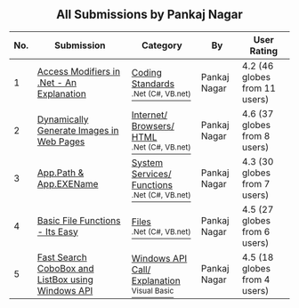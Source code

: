 ﻿<div align="center">

## All Submissions by Pankaj Nagar

</div>

No.  | Submission | Category | By   | User Rating
---- | ---------- | -------- | ---- | -----------
1 | [Access Modifiers in \.Net \- An Explanation<br />](https://github.com/Planet-Source-Code/pankaj-nagar-access-modifiers-in-net-an-explanation__10-90) | [Coding Standards<br /><sup>.Net (C#, VB.net)</sup>](../ByCategory/coding-standards__10-33.md) | Pankaj Nagar | 4.2 (46 globes from 11 users)
2 | [Dynamically Generate Images in Web Pages<br />](https://github.com/Planet-Source-Code/pankaj-nagar-dynamically-generate-images-in-web-pages__10-78) | [Internet/ Browsers/ HTML<br /><sup>.Net (C#, VB.net)</sup>](../ByCategory/internet-browsers-html__10-9.md) | Pankaj Nagar | 4.6 (37 globes from 8 users)
3 | [App\.Path & App\.EXEName<br />](https://github.com/Planet-Source-Code/pankaj-nagar-app-path-app-exename__10-5) | [System Services/ Functions<br /><sup>.Net (C#, VB.net)</sup>](../ByCategory/system-services-functions__10-23.md) | Pankaj Nagar | 4.3 (30 globes from 7 users)
4 | [Basic File Functions \- Its Easy<br />](https://github.com/Planet-Source-Code/pankaj-nagar-basic-file-functions-its-easy__10-70) | [Files<br /><sup>.Net (C#, VB.net)</sup>](../ByCategory/files__10-2.md) | Pankaj Nagar | 4.5 (27 globes from 6 users)
5 | [Fast Search CoboBox and ListBox using Windows API<br />](https://github.com/Planet-Source-Code/pankaj-nagar-fast-search-cobobox-and-listbox-using-windows-api__1-24966) | [Windows API Call/ Explanation<br /><sup>Visual Basic</sup>](../ByCategory/windows-api-call-explanation__1-39.md) | Pankaj Nagar | 4.5 (18 globes from 4 users)
